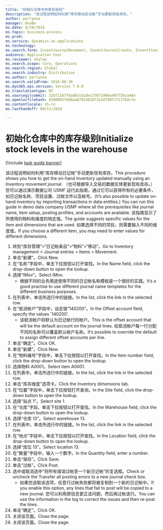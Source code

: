 ```yaml
--- 
title: "初始化仓库中的库存级别"
description: "该过程说明如何利用“库存移动日记帐”手动更新现有库存。"
author: perlynne
manager: AnnBe
ms.date: 8/29/2018
ms.topic: business-process
ms.prod: 
ms.service: dynamics-ax-applications
ms.technology: 
ms.search.form: InventJournalMovement, InventJournalCreate, InventItemIdLookupSimple, InventLocationIdLookup, WMSLocationIdLookup
audience: Application User
ms.reviewer: shylaw
ms.search.scope: Core, Operations
ms.search.region: Global
ms.search.industry: Distribution
ms.author: perlynne
ms.search.validFrom: 2016-06-30
ms.dyn365.ops.version: Version 7.0.0
ms.translationtype: HT
ms.sourcegitcommit: 32d71167fdad65cb1dec37671999a497759ca484
ms.openlocfilehash: 6500092f8d0aa87914828f2a107907cf1176dcfe
ms.contentlocale: zh-cn
ms.lasthandoff: 09/11/2018

---
```

# <a name="initialize-stock-levels-in-the-warehouse"></a><span data-ttu-id="ec3e8-103">初始化仓库中的库存级别</span><span class="sxs-lookup"><span data-stu-id="ec3e8-103">Initialize stock levels in the warehouse</span></span>

[!include [task guide banner](../../includes/task-guide-banner.md)]

<span data-ttu-id="ec3e8-104">该过程说明如何利用“库存移动日记帐”手动更新现有库存。</span><span class="sxs-lookup"><span data-stu-id="ec3e8-104">This procedure shows you how to get the on-hand inventory updated manually using an Inventory movement journal.</span></span> <span data-ttu-id="ec3e8-105">（也可根据导入交易的数据实体更新现有库存。）您可以通过演示数据公司 USMF 运行此指南，通过它可以获得所有的必要条件，如日记帐名称、项目设置、过帐文件以及帐号。</span><span class="sxs-lookup"><span data-stu-id="ec3e8-105">(It’s also possible to update on-hand inventory by importing transactions in data entities.) You can run this guide in demo data company USMF where all the prerequisites like journal name, item setup, posting profiles, and accounts are available.</span></span> <span data-ttu-id="ec3e8-106">该指南显示了所使用的物料和维度的特定值。</span><span class="sxs-lookup"><span data-stu-id="ec3e8-106">The guide suggests specific values for the item and dimensions that are used.</span></span> <span data-ttu-id="ec3e8-107">如果选择不同的项目，则需要输入不同的维度值。</span><span class="sxs-lookup"><span data-stu-id="ec3e8-107">If you choose a different item, you may need to enter values for different dimensions.</span></span>

1. <span data-ttu-id="ec3e8-108">转到“库存管理”>“日记帐条目”>“物料”>“移动”。</span><span class="sxs-lookup"><span data-stu-id="ec3e8-108">Go to Inventory management > Journal entries > Items > Movement.</span></span>
2. <span data-ttu-id="ec3e8-109">单击“新建”。</span><span class="sxs-lookup"><span data-stu-id="ec3e8-109">Click New.</span></span>
3. <span data-ttu-id="ec3e8-110">在“名称”字段中，单击下拉按钮以打开查找。</span><span class="sxs-lookup"><span data-stu-id="ec3e8-110">In the Name field, click the drop-down button to open the lookup.</span></span>
4. <span data-ttu-id="ec3e8-111">选择“IMov”。</span><span class="sxs-lookup"><span data-stu-id="ec3e8-111">Select IMov.</span></span>
    * <span data-ttu-id="ec3e8-112">根据不同的业务用途使用不同的日记帐名称模板是一个很好的实践。</span><span class="sxs-lookup"><span data-stu-id="ec3e8-112">It’s a good practise to use different journal name templates for the different business purposes.</span></span>  
5. <span data-ttu-id="ec3e8-113">在列表中，单击所选行中的链接。</span><span class="sxs-lookup"><span data-stu-id="ec3e8-113">In the list, click the link in the selected row.</span></span>
6. <span data-ttu-id="ec3e8-114">在“抵消帐户”字段中，设定值“140200”。</span><span class="sxs-lookup"><span data-stu-id="ec3e8-114">In the Offset account field, specify the values '140200'.</span></span>
    * <span data-ttu-id="ec3e8-115">该抵消帐户将默认为日记帐行的帐户。</span><span class="sxs-lookup"><span data-stu-id="ec3e8-115">This is the offset account that will be the default account on the journal lines.</span></span> <span data-ttu-id="ec3e8-116">给抵消帐户每一行分配不同的名称可以覆盖默认帐户名称。</span><span class="sxs-lookup"><span data-stu-id="ec3e8-116">It’s possible to override the default to assign different offset accounts per line.</span></span>  
7. <span data-ttu-id="ec3e8-117">单击“确定”。</span><span class="sxs-lookup"><span data-stu-id="ec3e8-117">Click OK.</span></span>
8. <span data-ttu-id="ec3e8-118">单击“新建”。</span><span class="sxs-lookup"><span data-stu-id="ec3e8-118">Click New.</span></span>
9. <span data-ttu-id="ec3e8-119">在“物料编号”字段中，单击下拉按钮以打开查找。</span><span class="sxs-lookup"><span data-stu-id="ec3e8-119">In the Item number field, click the drop-down button to open the lookup.</span></span>
10. <span data-ttu-id="ec3e8-120">选择物料 A0001。</span><span class="sxs-lookup"><span data-stu-id="ec3e8-120">Select item A0001.</span></span>
11. <span data-ttu-id="ec3e8-121">在列表中，单击所选行中的链接。</span><span class="sxs-lookup"><span data-stu-id="ec3e8-121">In the list, click the link in the selected row.</span></span>
12. <span data-ttu-id="ec3e8-122">单击“库存维度”选项卡。</span><span class="sxs-lookup"><span data-stu-id="ec3e8-122">Click the Inventory dimensions tab.</span></span>
13. <span data-ttu-id="ec3e8-123">在“位置”字段中，单击下拉按钮打开查询。</span><span class="sxs-lookup"><span data-stu-id="ec3e8-123">In the Site field, click the drop-down button to open the lookup.</span></span>
14. <span data-ttu-id="ec3e8-124">选择“站点 1”。</span><span class="sxs-lookup"><span data-stu-id="ec3e8-124">Select site 1.</span></span>
15. <span data-ttu-id="ec3e8-125">在“仓库”字段，单击下拉按钮以打开查找。</span><span class="sxs-lookup"><span data-stu-id="ec3e8-125">In the Warehouse field, click the drop-down button to open the lookup.</span></span>
16. <span data-ttu-id="ec3e8-126">选择“仓库 13”。</span><span class="sxs-lookup"><span data-stu-id="ec3e8-126">Select warehouse 13.</span></span>
17. <span data-ttu-id="ec3e8-127">在列表中，单击所选行中的链接。</span><span class="sxs-lookup"><span data-stu-id="ec3e8-127">In the list, click the link in the selected row.</span></span>
18. <span data-ttu-id="ec3e8-128">在“地点”字段中，单击下拉按钮以打开查找。</span><span class="sxs-lookup"><span data-stu-id="ec3e8-128">In the Location field, click the drop-down button to open the lookup.</span></span>
19. <span data-ttu-id="ec3e8-129">选择“库位 13”。</span><span class="sxs-lookup"><span data-stu-id="ec3e8-129">Select location 13.</span></span>
20. <span data-ttu-id="ec3e8-130">在“数量”字段中，输入一个数字。</span><span class="sxs-lookup"><span data-stu-id="ec3e8-130">In the Quantity field, enter a number.</span></span>
21. <span data-ttu-id="ec3e8-131">单击“保存”。</span><span class="sxs-lookup"><span data-stu-id="ec3e8-131">Click Save.</span></span>
22. <span data-ttu-id="ec3e8-132">单击“过帐”。</span><span class="sxs-lookup"><span data-stu-id="ec3e8-132">Click Post.</span></span>
23. <span data-ttu-id="ec3e8-133">选中或取消选中“将所有错误过帐至一个新日记帐”的复选框。</span><span class="sxs-lookup"><span data-stu-id="ec3e8-133">Check or uncheck the Transfer all posting errors to a new journal check box.</span></span>
    * <span data-ttu-id="ec3e8-134">如果您选取该选项，任意行过帐失败都将被复制到一个新的日记帐中。</span><span class="sxs-lookup"><span data-stu-id="ec3e8-134">If you enable this option, any lines that fail to post will be copied to a new journal.</span></span> <span data-ttu-id="ec3e8-135">您可以利用原信息更正该问题，然后再过帐该行。</span><span class="sxs-lookup"><span data-stu-id="ec3e8-135">You can use the information in the log to correct the issues and then re-post the lines.</span></span>  
24. <span data-ttu-id="ec3e8-136">单击“确定”。</span><span class="sxs-lookup"><span data-stu-id="ec3e8-136">Click OK.</span></span>
25. <span data-ttu-id="ec3e8-137">关闭该页面。</span><span class="sxs-lookup"><span data-stu-id="ec3e8-137">Close the page.</span></span>
26. <span data-ttu-id="ec3e8-138">关闭该页面。</span><span class="sxs-lookup"><span data-stu-id="ec3e8-138">Close the page.</span></span>


